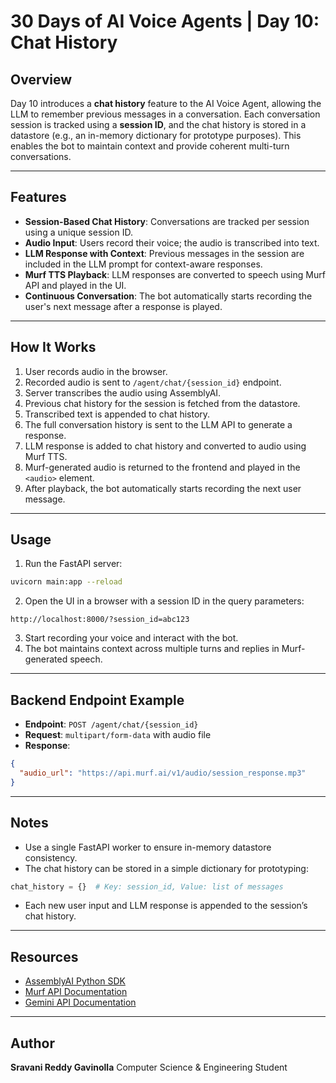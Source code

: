 # 30 Days of AI Voice Agents | Day 10: Chat History

## Overview
Day 10 introduces a **chat history** feature to the AI Voice Agent, allowing the LLM to remember previous messages in a conversation. Each conversation session is tracked using a **session ID**, and the chat history is stored in a datastore (e.g., an in-memory dictionary for prototype purposes). This enables the bot to maintain context and provide coherent multi-turn conversations.

---

## Features
- **Session-Based Chat History**: Conversations are tracked per session using a unique session ID.
- **Audio Input**: Users record their voice; the audio is transcribed into text.
- **LLM Response with Context**: Previous messages in the session are included in the LLM prompt for context-aware responses.
- **Murf TTS Playback**: LLM responses are converted to speech using Murf API and played in the UI.
- **Continuous Conversation**: The bot automatically starts recording the user's next message after a response is played.

---

## How It Works
1. User records audio in the browser.
2. Recorded audio is sent to `/agent/chat/{session_id}` endpoint.
3. Server transcribes the audio using AssemblyAI.
4. Previous chat history for the session is fetched from the datastore.
5. Transcribed text is appended to chat history.
6. The full conversation history is sent to the LLM API to generate a response.
7. LLM response is added to chat history and converted to audio using Murf TTS.
8. Murf-generated audio is returned to the frontend and played in the `<audio>` element.
9. After playback, the bot automatically starts recording the next user message.

---

## Usage
1. Run the FastAPI server:
```bash
uvicorn main:app --reload
````

2. Open the UI in a browser with a session ID in the query parameters:

```
http://localhost:8000/?session_id=abc123
```

3. Start recording your voice and interact with the bot.
4. The bot maintains context across multiple turns and replies in Murf-generated speech.

---

## Backend Endpoint Example

* **Endpoint**: `POST /agent/chat/{session_id}`
* **Request**: `multipart/form-data` with audio file
* **Response**:

```json
{
  "audio_url": "https://api.murf.ai/v1/audio/session_response.mp3"
}
```

---

## Notes

* Use a single FastAPI worker to ensure in-memory datastore consistency.
* The chat history can be stored in a simple dictionary for prototyping:

```python
chat_history = {}  # Key: session_id, Value: list of messages
```

* Each new user input and LLM response is appended to the session’s chat history.

---

## Resources

* [AssemblyAI Python SDK](https://github.com/AssemblyAI/assemblyai-python-sdk)
* [Murf API Documentation](https://murf.ai/api/docs/api-reference/text-to-speech/generate)
* [Gemini API Documentation](https://ai.google.dev/gemini-api/docs)

---

## Author

**Sravani Reddy Gavinolla**
Computer Science & Engineering Student

